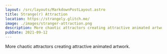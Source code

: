 ```yaml
---
layout: /src/layouts/MarkdownPostLayout.astro
title: Strange(r) Attraction
location: https://strangely.glitch.me/
image: ./images/stranger-attraction.png
description: More chaotic attractors creating attractive animated artwork.
pubDate: 2021-09-12
---
```

More chaotic attractors creating attractive animated artwork.